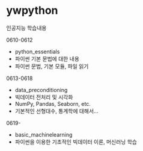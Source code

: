 # ywpython
인공지능 학습내용

0610-0612
* python_essentials
* 파이썬 기본 문법에 대한 내용
* 파이썬 문법, 기본 모듈, 파일 읽기

0613-0618
* data_preconditioning
* 빅데이터 전처리 및 시각화
* NumPy, Pandas, Seaborn, etc.
* 기본적인 선형대수, 통계학에 대해서...

0619-
* basic_machinelearning
* 파이썬을 이용한 기초적인 빅데이터 이론, 머신러닝 학습
